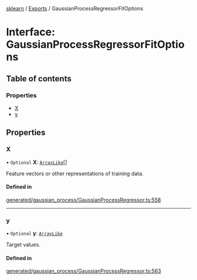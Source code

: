 [sklearn](../readme.md) / [Exports](../modules.md) / GaussianProcessRegressorFitOptions

# Interface: GaussianProcessRegressorFitOptions

## Table of contents

### Properties

- [X](GaussianProcessRegressorFitOptions.md#x)
- [y](GaussianProcessRegressorFitOptions.md#y)

## Properties

### X

• `Optional` **X**: [`ArrayLike`](../modules.md#arraylike)[]

Feature vectors or other representations of training data.

#### Defined in

[generated/gaussian_process/GaussianProcessRegressor.ts:558](https://github.com/transitive-bullshit/scikit-learn-ts/blob/367336a/packages/sklearn/src/generated/gaussian_process/GaussianProcessRegressor.ts#L558)

___

### y

• `Optional` **y**: [`ArrayLike`](../modules.md#arraylike)

Target values.

#### Defined in

[generated/gaussian_process/GaussianProcessRegressor.ts:563](https://github.com/transitive-bullshit/scikit-learn-ts/blob/367336a/packages/sklearn/src/generated/gaussian_process/GaussianProcessRegressor.ts#L563)
